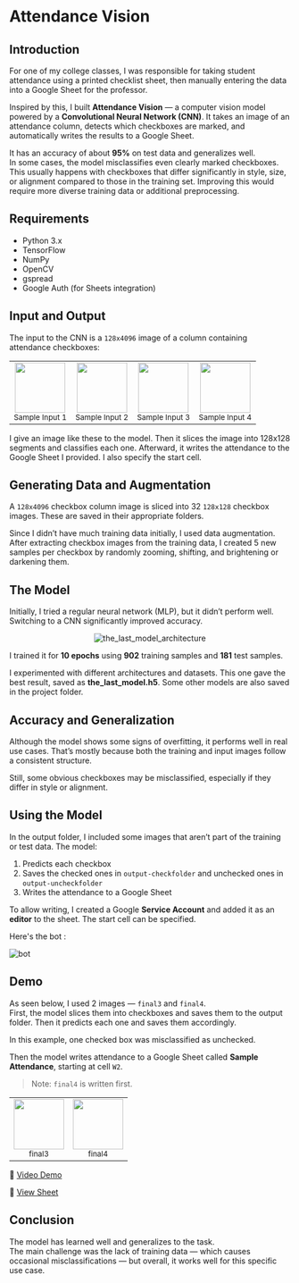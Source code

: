 # Attendance Vision

## Introduction

For one of my college classes, I was responsible for taking student attendance using a printed checklist sheet, then manually entering the data into a Google Sheet for the professor.

Inspired by this, I built **Attendance Vision** — a computer vision model powered by a **Convolutional Neural Network (CNN)**. It takes an image of an attendance column, detects which checkboxes are marked, and automatically writes the results to a Google Sheet.

It has an accuracy of about **95%** on test data and generalizes well.  
In some cases, the model misclassifies even clearly marked checkboxes. This usually happens with checkboxes that differ significantly in style, size, or alignment compared to those in the training set. Improving this would require more diverse training data or additional preprocessing.

## Requirements

- Python 3.x  
- TensorFlow  
- NumPy  
- OpenCV  
- gspread  
- Google Auth (for Sheets integration)

## Input and Output

The input to the CNN is a `128x4096` image of a column containing attendance checkboxes:

<table>
  <tr>
    <td align="center">
      <img src="https://github.com/user-attachments/assets/720de306-af1f-4197-99b6-4cf9680d60e5" width="90"/><br/>
      <sub>Sample Input 1</sub>
    </td>
    <td align="center">
      <img src="https://github.com/user-attachments/assets/f62f871a-ac5b-49f6-a116-59f781e8d061" width="90"/><br/>
      <sub>Sample Input 2</sub>
    </td>
    <td align="center">
      <img src="https://github.com/user-attachments/assets/fb573c70-7a96-41d0-87d4-f263e5c4efe2" width="90"/><br/>
      <sub>Sample Input 3</sub>
    </td>
    <td align="center">
      <img src="https://github.com/user-attachments/assets/ba46250f-cf43-4051-ab2e-d1b1f62d4e2d" width="90"/><br/>
      <sub>Sample Input 4</sub>
    </td>
  </tr>
</table>

I give an image like these to the model. Then it slices the image into 128x128 segments and classifies each one. Afterward, it writes the attendance to the Google Sheet I provided. I also specify the start cell.

## Generating Data and Augmentation

A `128x4096` checkbox column image is sliced into 32 `128x128` checkbox images. These are saved in their appropriate folders.

Since I didn’t have much training data initially, I used data augmentation. After extracting checkbox images from the training data, I created 5 new samples per checkbox by randomly zooming, shifting, and brightening or darkening them.

## The Model

Initially, I tried a regular neural network (MLP), but it didn’t perform well. Switching to a CNN significantly improved accuracy.

<p align="center">
  <img src="https://github.com/user-attachments/assets/a1d976df-b8ed-4d52-8d9c-5f376980b248" alt="the_last_model_architecture">
</p>

I trained it for **10 epochs** using **902** training samples and **181** test samples.

I experimented with different architectures and datasets. This one gave the best result, saved as **the_last_model.h5**. Some other models are also saved in the project folder.

## Accuracy and Generalization

Although the model shows some signs of overfitting, it performs well in real use cases. That’s mostly because both the training and input images follow a consistent structure.

Still, some obvious checkboxes may be misclassified, especially if they differ in style or alignment.

## Using the Model

In the output folder, I included some images that aren’t part of the training or test data. The model:

1. Predicts each checkbox
2. Saves the checked ones in `output-checkfolder` and unchecked ones in `output-uncheckfolder`
3. Writes the attendance to a Google Sheet

To allow writing, I created a Google **Service Account** and added it as an **editor** to the sheet. The start cell can be specified.

Here's the bot :

![bot](https://github.com/user-attachments/assets/17acf7f5-40a7-4410-b1ba-880140d2c4b0)


## Demo

As seen below, I used 2 images — `final3` and `final4`.  
First, the model slices them into checkboxes and saves them to the output folder. Then it predicts each one and saves them accordingly.

In this example, one checked box was misclassified as unchecked.

Then the model writes attendance to a Google Sheet called **Sample Attendance**, starting at cell `W2`.

> Note: `final4` is written first.

<table>
  <tr>
    <td align="center">
      <img src="https://github.com/user-attachments/assets/1852b7ea-b094-4bc5-a46a-3346ade5ce38" width="90"/><br/>
      <sub>final3</sub>
    </td>
    <td align="center">
      <img src="https://github.com/user-attachments/assets/9013a07a-a72a-467c-8531-7c447b8cd9e1" width="90"/><br/>
      <sub>final4</sub>
    </td>
  </tr>
</table>

🎥 [Video Demo](https://github.com/user-attachments/assets/9e3eefbe-7fdc-49de-a614-c4239eef0ce3)

📄 [View Sheet](https://docs.google.com/spreadsheets/d/1M-Neh3nGHSXbEVnhWBz5aAZYTcTsWpbCQ3SmS0fH-XU/edit?gid=0#gid=0)

## Conclusion

The model has learned well and generalizes to the task.  
The main challenge was the lack of training data — which causes occasional misclassifications — but overall, it works well for this specific use case.
